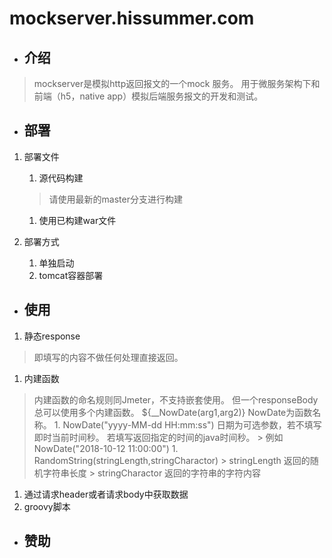 # mockserver.hissummer.com
* ## 介绍
> mockserver是模拟http返回报文的一个mock 服务。 用于微服务架构下和前端（h5，native app）模拟后端服务报文的开发和测试。
* ## 部署
1. 部署文件
    1. 源代码构建
    > 请使用最新的master分支进行构建
    1. 使用已构建war文件

1. 部署方式
    1. 单独启动
    1. tomcat容器部署

* ## 使用
1. 静态response
> 即填写的内容不做任何处理直接返回。
1. 内建函数
> 内建函数的命名规则同Jmeter，不支持嵌套使用。 但一个responseBody总可以使用多个内建函数。 ${__NowDate(arg1,arg2)} NowDate为函数名称。
    1. NowDate("yyyy-MM-dd HH:mm:ss")  日期为可选参数，若不填写即时当前时间秒。 若填写返回指定的时间的java时间秒。
        > 例如NowDate("2018-10-12 11:00:00")
    1. RandomString(stringLength,stringCharactor) 
        > stringLength 返回的随机字符串长度
        > stringCharactor 返回的字符串的字符内容
    
1. 通过请求header或者请求body中获取数据
1. groovy脚本
* ## 赞助
